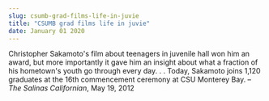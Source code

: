 ```yaml
---
slug: csumb-grad-films-life-in-juvie
title: "CSUMB grad films life in juvie"
date: January 01 2020
---
```


 
<p>
  Christopher Sakamoto's film about teenagers in juvenile hall won him an award,
  but more importantly it gave him an insight about what a fraction of his
  hometown's youth go through every day. . . Today, Sakamoto joins 1,120
  graduates at the 16th commencement ceremony at CSU Monterey Bay. –
  <em>The Salinas Californian</em>, May 19, 2012
</p>
 
